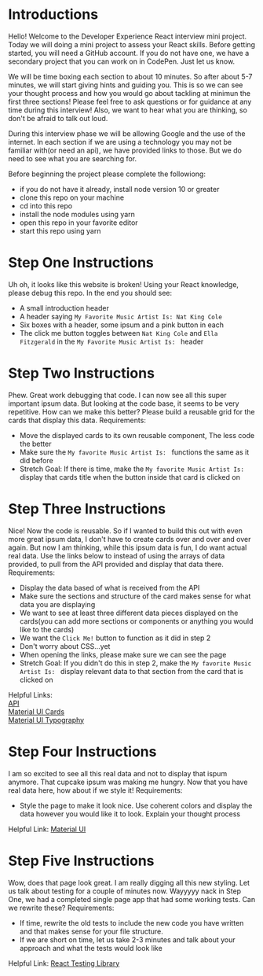 # Introductions

Hello! Welcome to the Developer Experience React interview mini project. Today we will doing a mini project to assess your React skills. 
Before getting started, you will need a GitHub account. If you do not have one, we have a secondary project that you can work on in CodePen. Just let us know. 

We will be time boxing each section to about 10 minutes. So after about 5-7 minutes, we will start giving hints and guiding you. This is so we can see your thought process and how you would go about tackling at minimun the first three sections! Please feel free to ask questions or for guidance at any time during this interview! Also, we want to hear what you are thinking, so don't be afraid to talk out loud. 

During this interview phase we will be allowing Google and the use of the internet. In each section if we are using a technology you may not be familiar with(or need an api), we have provided links to those. But we do need to see what you are searching for. 

Before beginning the project please complete the followiong:
* if you do not have it already, install node version 10 or greater
* clone this repo on your machine
* cd into this repo
* install the node modules using yarn
* open this repo in your favorite editor
* start this repo using yarn

# Step One Instructions

Uh oh, it looks like this website is broken! Using your React knowledge, please debug this repo. 
In the end you should see:
* A small introduction header
* A header saying `My Favorite Music Artist Is: Nat King Cole`
* Six boxes with a header, some ipsum and a pink button in each
* The click me button toggles between `Nat King Cole` and `Ella Fitzgerald` in the `My Favorite Music Artist Is: ` header

# Step Two Instructions

Phew. Great work debugging that code. I can now see all this super important ipsum data. But looking at the code base, it seems to be very repetitive. How can we make this better? Please build a reusable grid for the cards that display this data. 
Requirements: 
* Move the displayed cards to its own reusable component, The less code the better
* Make sure the `My favorite Music Artist Is: ` functions the same as it did before
* Stretch Goal: If there is time, make the `My favorite Music Artist Is: ` display that cards title when the button inside that card is clicked on

# Step Three Instructions

Nice! Now the code is reusable. So if I wanted to build this out with even more great ipsum data, I don't have to create cards over and over and over again. But now I am thinking, while this ipsum data is fun, I do want actual real data. Use the links below to instead of using the arrays of data provided, to pull from the API provided and display that data there. 
Requirements:
* Display the data based of what is received from the API
* Make sure the sections and structure of the card makes sense for what data you are displaying
* We want to see at least three different data pieces displayed on the cards(you can add more sections or components or anything you would like to the cards)
* We want the `Click Me!` button to function as it did in step 2
* Don't worry about CSS...yet
* When opening the links, please make sure we can see the page
* Stretch Goal: If you didn't do this in step 2, make the `My favorite Music Artist Is: ` display relevant data to that section from the card that is clicked on

Helpful Links:  
[API](https://5fced5c53e19cc00167c63a9.mockapi.io/api/v1/singers)  
[Material UI Cards](https://material-ui.com/components/cards/)  
[Material UI Typography](https://material-ui.com/components/typography/)  
# Step Four Instructions

I am so excited to see all this real data and not to display that ispum anymore. That cupcake ipsum was making me hungry. Now that you have real data here, how about if we style it!
Requirements:
* Style the page to make it look nice. Use coherent colors and display the data however you would like it to look. Explain your thought process

Helpful Link:
[Material UI](https://material-ui.com/)

# Step Five Instructions

Wow, does that page look great. I am really digging all this new styling. Let us talk about testing for a couple of minutes now. Wayyyyy nack in Step One, we had a completed single page app that had some working tests. Can we rewrite these?
Requirements:
* If time, rewrite the old tests to include the new code you have written and that makes sense for your file structure.
* If we are short on time, let us take 2-3 minutes and talk about your approach and what the tests would look like

Helpful Link:
[React Testing Library](https://testing-library.com/docs/react-testing-library/intro/)